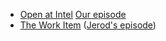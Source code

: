- [Open at Intel](https://www.intel.com/content/www/us/en/developer/topic-technology/open/podcast.html) [Our episode](https://www.intel.com/content/www/us/en/developer/articles/community/changelog-show-talks-about-the-art-of-the-podcast.html)
- [The Work Item](https://theworkitem.com/) ([Jerod's episode](https://theworkitem.com/blog/give-people-what-they-came-for-jerod-santo/))